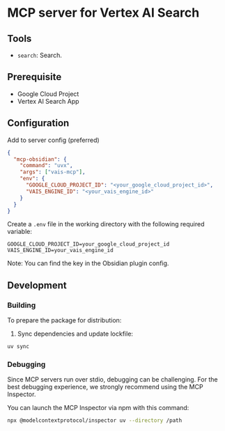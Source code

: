 # MCP server for Vertex AI Search

## Tools

- `search`: Search.

## Prerequisite

- Google Cloud Project
- Vertex AI Search App

## Configuration

Add to server config (preferred)

```json
{
  "mcp-obsidian": {
    "command": "uvx",
    "args": ["vais-mcp"],
    "env": {
      "GOOGLE_CLOUD_PROJECT_ID": "<your_google_cloud_project_id>",
      "VAIS_ENGINE_ID": "<your_vais_engine_id>"
    }
  }
}
```

Create a `.env` file in the working directory with the following required variable:

```
GOOGLE_CLOUD_PROJECT_ID=your_google_cloud_project_id
VAIS_ENGINE_ID=your_vais_engine_id
```

Note: You can find the key in the Obsidian plugin config.

## Development

### Building

To prepare the package for distribution:

1. Sync dependencies and update lockfile:

```bash
uv sync
```

### Debugging

Since MCP servers run over stdio, debugging can be challenging. For the best debugging experience, we strongly recommend using the MCP Inspector.

You can launch the MCP Inspector via npm with this command:

```bash
npx @modelcontextprotocol/inspector uv --directory /path
```
